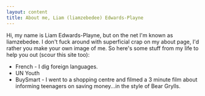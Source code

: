 ```yaml
---
layout: content
title: About me, Liam (liamzebedee) Edwards-Playne
---
```

Hi, my name is Liam Edwards-Playne, but on the net I'm known as liamzebedee. I don't fuck around with superficial crap on my about page, I'd rather you make your own image of me. So here's some stuff from my life to help you out (scour this site too):
* French - I dig foreign languages. 
* UN Youth
* BuySmart - I went to a shopping centre and filmed a 3 minute film about informing teenagers on saving money...in the style of Bear Grylls.
